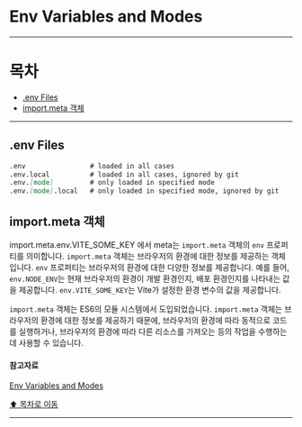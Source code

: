 # Env Variables and Modes

---

# 목차

- [.env Files](#env-files)
- [import.meta 객체](#importmeta-객체)

---

## .env Files

```md
.env                # loaded in all cases
.env.local          # loaded in all cases, ignored by git
.env.[mode]         # only loaded in specified mode
.env.[mode].local   # only loaded in specified mode, ignored by git
```

## import.meta 객체

import.meta.env.VITE_SOME_KEY 에서 meta는 `import.meta` 객체의 `env` 프로퍼티를 의미합니다. `import.meta` 객체는 브라우저의 환경에 대한 정보를 제공하는 객체입니다. `env` 프로퍼티는 브라우저의 환경에 대한 다양한 정보를 제공합니다. 예를 들어, `env.NODE_ENV`는 현재 브라우저의 환경이 개발 환경인지, 배포 환경인지를 나타내는 값을 제공합니다. `env.VITE_SOME_KEY`는 Vite가 설정한 환경 변수의 값을 제공합니다.

`import.meta` 객체는 ES6의 모듈 시스템에서 도입되었습니다. `import.meta` 객체는 브라우저의 환경에 대한 정보를 제공하기 때문에, 브라우저의 환경에 따라 동적으로 코드를 실행하거나, 브라우저의 환경에 따라 다른 리소스를 가져오는 등의 작업을 수행하는 데 사용할 수 있습니다.

#### 참고자료

[Env Variables and Modes](https://vitejs.dev/guide/env-and-mode.html#env-variables-and-modes)

[⬆️ 목차로 이동](#목차)

---
